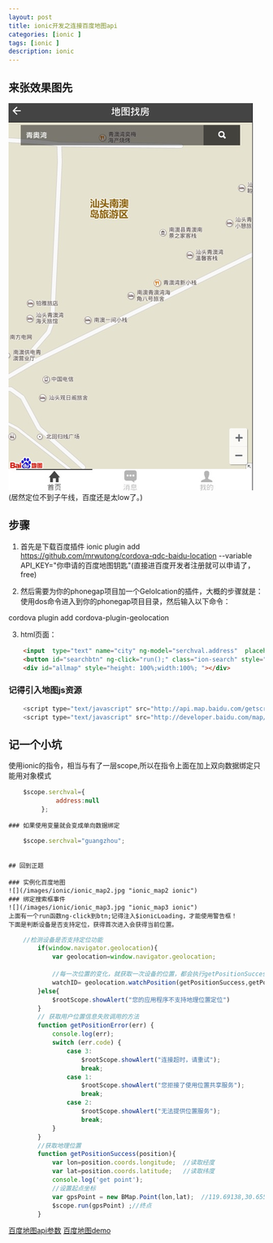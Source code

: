 ```yaml
---
layout: post
title: ionic开发之连接百度地图api
categories: [ionic ]
tags: [ionic ]
description: ionic
---
```



## 来张效果图先
![](/images/ionic/ionic_map.jpg "ionic_map ionic")
(居然定位不到子午线，百度还是太low了。)

## 步骤

1. 首先是下载百度插件
ionic plugin add https://github.com/mrwutong/cordova-qdc-baidu-location --variable API_KEY="你申请的百度地图钥匙"(直接进百度开发者注册就可以申请了，free)

2. 然后需要为你的phonegap项目加一个Gelolcation的插件，大概的步骤就是：使用dos命令进入到你的phonegap项目目录，然后输入以下命令：

cordova plugin add cordova-plugin-geolocation

3. html页面：
```html
    <input  type="text" name="city" ng-model="serchval.address"  placeholder="请输入地点" style="position: absolute;height: 40px;top: 5px;left:5%;z-index: 998;background: rgba(12,12,12,.5);width: 90%;padding: 1rem;  color:#ffffff;"/>
    <button id="searchbtn" ng-click="run();" class="ion-search" style="width: 15%;height: 40px;position: absolute;top: 5px;right: 5%;font-size:2rem ;background:rgba(12,12,12,.5);color: #ffffff;z-index: 999 ;border: none; " ></button>
    <div id="allmap" style="height: 100%;width:100%; "></div>
```
### 记得引入地图js资源
```javascript
    <script type="text/javascript" src="http://api.map.baidu.com/getscript?v=2.0&ak=CcZMawdycw5SPGc7rKXpokqR"></script>
    <script type="text/javascript" src="http://developer.baidu.com/map/jsdemo/demo/convertor.js"></script>
```

## 记一个小坑
使用ionic的指令，相当与有了一层scope,所以在指令上面在加上双向数据绑定只能用对象模式
```javascript
    $scope.serchval={
             address:null
         };
```
	### 如果使用变量就会变成单向数据绑定
```javascript
    $scope.serchval="guangzhou";
         
```
	## 回到正题

	### 实例化百度地图
	![](/images/ionic/ionic_map2.jpg "ionic_map2 ionic")
	### 绑定搜索框事件
	![](/images/ionic/ionic_map3.jpg "ionic_map3 ionic")
	上面有一个run函数ng-click到btn;记得注入$ionicLoading，才能使用警告框！
	下面是判断设备是否支持定位，获得首次进入会获得当前位置。
```javascript
	//检测设备是否支持定位功能
        if(window.navigator.geolocation){
            var geolocation=window.navigator.geolocation;

            //每一次位置的变化，就获取一次设备的位置，都会执行getPositionSuccess回调函数
            watchID= geolocation.watchPosition(getPositionSuccess,getPositionError);
        }else{
            $rootScope.showAlert("您的应用程序不支持地理位置定位")
        }
        // 获取用户位置信息失败调用的方法
        function getPositionError(err) {
            console.log(err);
            switch (err.code) {
                case 3:
                    $rootScope.showAlert("连接超时，请重试");
                    break;
                case 1:
                    $rootScope.showAlert("您拒接了使用位置共享服务");
                    break;
                case 2:
                    $rootScope.showAlert("无法提供位置服务");
                    break;
            }
        }
        //获取地理位置
        function getPositionSuccess(position){
            var lon=position.coords.longitude;  //读取经度
            var lat=position.coords.latitude;   //读取纬度
            console.log('get point');
            //设置起点坐标
            var gpsPoint = new BMap.Point(lon,lat);  //119.69138,30.655101
            $scope.run(gpsPoint) ;//终点
        }
```
[百度地图api参数](http://developer.baidu.com/map/reference/index.php?title=Class:%E6%9C%8D%E5%8A%A1%E7%B1%BB/LocalSearch)
[百度地图demo](http://developer.baidu.com/map/jsdemo.htm#i7_1)